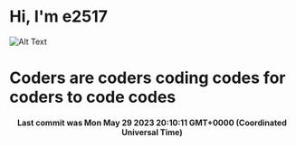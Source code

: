 # Hi, I'm e2517

![Alt Text](https://github.com/E2517/e2517/blob/master/images/background.gif)

# Coders are coders coding codes for coders to code codes

<h4 align="center">Last commit was Mon May 29 2023 20:10:11 GMT+0000 (Coordinated Universal Time)</h4>
